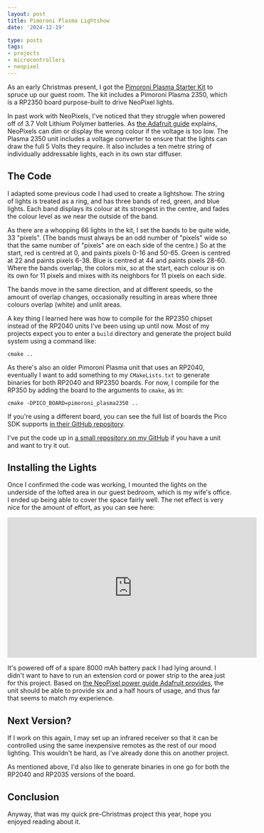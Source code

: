```yaml
---
layout: post
title: Pimoroni Plasma Lightshow
date: '2024-12-19'

type: posts
tags:
- projects
- microcontrollers
- neopixel
---
```


As an early Christmas present, I got the
[Pimoroni Plasma Starter Kit](https://shop.pimoroni.com/products/plasma-2350?variant=42092628279379)
to spruce up our guest room. The kit includes a Pimoroni Plasma 2350, which is
a RP2350 board purpose-built to drive NeoPixel lights.

In past work with NeoPixels, I've noticed that they struggle when powered off of
3.7 Volt Lithium Polymer batteries. As [the Adafruit
guide](https://learn.adafruit.com/adafruit-neopixel-uberguide/powering-neopixels)
explains, NeoPixels can dim or display the wrong colour if the voltage is too
low. The Plasma 2350 unit includes a voltage converter to ensure that the lights
can draw the full 5 Volts they require. It also includes a ten metre string of
individually addressable lights, each in its own star diffuser.

## The Code

I adapted some previous code I had used to create a lightshow. The string of
lights is treated as a ring, and has three bands of red, green, and blue lights.
Each band displays its colour at its strongest in the centre, and fades the
colour level as we near the outside of the band.

As there are a whopping 66 lights in the kit, I set the bands to be quite wide,
33 "pixels". (The bands must always be an odd number of "pixels" wide so that
the same number of "pixels" are on each side of the centre.) So at the start,
red is centred at 0, and paints pixels 0-16 and 50-65. Green is centred at
22 and paints pixels 6-38. Blue is centred at 44 and paints pixels 28-60. Where
the bands overlap, the colors mix, so at the start, each colour is on its own
for 11 pixels and mixes with its neighbors for 11 pixels on each side.

The bands move in the same direction, and at different speeds, so the amount
of overlap changes, occasionally resulting in areas where three colours overlap
(white) and unlit areas.

A key thing I learned here was how to compile for the RP2350 chipset instead of
the RP2040 units I've been using up until now. Most of my projects expect you to
enter a `build` directory and generate the project build system using a command
like:

`cmake ..`

As there's also an older Pimoroni Plasma unit that uses an RP2040, eventually I
want to add something to my `CMakeLists.txt` to generate binaries for both
RP2040 and RP2350 boards. For now, I compile for the RP350 by adding the board
to the arguments to `cmake`, as in:

`cmake -DPICO_BOARD=pimoroni_plasma2350 ..`

If you're using a different board, you can see the full list of boards the Pico
SDK supports [in their GitHub
repository](https://github.com/raspberrypi/pico-sdk/tree/master/src/boards/include/boards).

I've put the code up in [a small repository on my GitHub](https://github.com/duhrer/pimoroni-plasma-rainbow) if you have a unit and
want to try it out.

## Installing the Lights

Once I confirmed the code was working, I mounted the lights on the underside of
the lofted area in our guest bedroom, which is my wife's office. I ended up
being able to cover the space fairly well. The net effect is very nice for the
amount of effort, as you can see here:

<iframe width="560" height="315" src="https://www.youtube.com/embed/s6Uyos-bfrg?si=oKfr_VjVta4GC_sq" title="YouTube video player" frameborder="0" allow="accelerometer; autoplay; clipboard-write; encrypted-media; gyroscope; picture-in-picture; web-share" referrerpolicy="strict-origin-when-cross-origin" allowfullscreen></iframe>

It's powered off of a spare 8000 mAh battery pack I had lying around. I didn't
want to have to run an extension cord or power strip to the area just for this
project. Based on [the NeoPixel power guide Adafruit
provides](https://learn.adafruit.com/adafruit-neopixel-uberguide/powering-neopixels),
the unit should be able to provide six and a half hours of usage, and thus far
that seems to match my experience.

## Next Version?

If I work on this again, I may set up an infrared receiver so that it can be
controlled using the same inexpensive remotes as the rest of our mood lighting.
This wouldn't be hard, as I've already done this on another project.

As mentioned above, I'd also like to generate binaries in one go for both the
RP2040 and RP2035 versions of the board.

## Conclusion

Anyway, that was my quick pre-Christmas project this year, hope you enjoyed
reading about it.